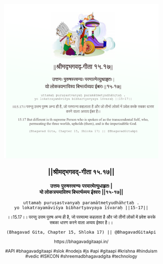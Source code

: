 <img src="../../asset/BG_15_17.png"/>
<center><h2>||श्रीमद्‍भगवद्‍-गीता १५.१७||</h2>
<h3>उत्तमः पुरुषस्त्वन्यः परमात्मेत्युधाहृतः |<br/>यो लोकत्रयमाविश्य बिभर्त्यव्यय ईश्वरः ||१५-१७||</h3>
<pre>uttamaḥ puruṣastvanyaḥ paramātmetyudhāhṛtaḥ .<br/>yo lokatrayamāviśya bibhartyavyaya īśvaraḥ ||15-17||</pre>
<p>।।15.17।। परन्तु उत्तम पुरुष अन्य ही है, जो परमात्मा कहलाता है और जो तीनों लोकों में प्रवेश करके सबका धारण करने वाला अव्यय ईश्वर है।।</p>
<pre>(Bhagavad Gita, Chapter 15, Shloka 17) || @BhagavadGitaApi</pre><p>https://bhagavadgitaapi.in/</p><p>#API #bhagavadgitaapi #slok #nodejs #js #api #gitaapi #krishna #hinduism #vedic #ISKCON #shreemadbhagavadgita #technology</p></center>